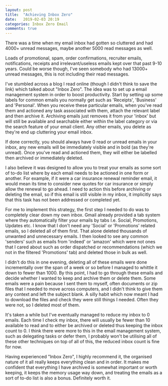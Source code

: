 ```yaml
---
layout: post
title:  "Achieving Inbox Zero"
date:   2019-02-03 20:19
categories: Inbox Zero Email
comments: true
---
```


There was a time when my email inbox had gotten so cluttered and had 4000+ unread messages, maybe another 5000 read messages as well.

Loads of promotional, spam, order confirmations, recruiter emails, notifications, receipts and irrelevant/useless emails kept over that past 9-10 years. Could be worse though, I've seen somebody who had 13000+ unread messages, this is not including their read messages.

I've stumbled across a blog I read online (though I didn't think to save the link) which talked about "Inbox Zero". The idea was to set up a email management system in order to boost productivity. Start by setting up some labels for common emails you normally get such as 'Receipts', 'Business' and 'Personal'. When you receive these particular emails, when you've read them and actioned any task associated with them, attach the relevant label and then archive it. Archiving emails just removes it from your 'inbox' but will still be available and searchable either within the label category or via the search feature of your email client. Any other emails, you delete as they're end up cluttering your email inbox.

If done correctly, you should always have 0 read or unread emails in your inbox, any new emails will be immediately visible and in bold (as they're unread). Once you've read and actioned them, they will either be labelled then archived or immediately deleted.

I also believe it was designed to allow you to treat your emails as some sort of to-do list where by each email needs to be actioned in one form or another. For example, if it were a car insurance renewal reminder email, it would mean its time to consider new quotes for car insurance or simply allow the renewal to go ahead. I need to action this before archiving or deleting the email, so if this email is still visible in my inbox, it implicitly says that this task has not been addressed or completed yet.

For me to implement this strategy, the first step I needed to do was to completely clear down my own inbox. Gmail already provided a tab system where they automatically filter your emails by tabs I.e. Social, Promotions, Updates etc. I know that I don't need any 'Social' or 'Promotions' related emails, so I deleted all of them first. That alone deleted thousands of unwanted and unnecessary emails. I then looked to see any common 'senders' such as emails from 'indeed' or 'amazon' which were not ones that I cared about such as order dispatched or recommendations (which we not in the filtered 'Promotions' tab) and deleted those in bulk as well.

I didn't do this in one evening, deleting all of these emails were done incrementally over the span of a week or so before I managed to whittle it down to fewer than 1000. By this point, I had to go through these emails and decide whether I wanted to keep and archive them or delete them. Some emails were a pain because I sent them to myself, often documents or zip files that I needed to move across computers, and I didn't think to give them any context and left the subject blank. A silly habit which now meant I had to download the files and check they were still things I needed. Often they were not, so I deleted most of them.

It's taken a while but I've eventually managed to reduce my inbox to 0 emails. Each time I check my inbox, there will usually be fewer than 10 available to read and to either be archived or deleted thus keeping the inbox count to 0. I think there were more to this in the email management system, such as delegating tasks or defer them, I probably won't be utilising all of these other techniques on top of all of this, the reduced inbox count is fine for now.

Having experienced "Inbox Zero", I highly recommend it, the organised nature of it all really keeps everything clean and in order. It makes me confident that everything I have archived is somewhat important or worth keeping, it keeps the memory usage way down, and treating the emails as a sort of to-do list is also a bonus. Definitely worth it.